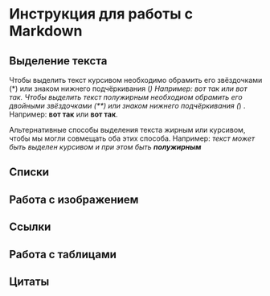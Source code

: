 # Инструкция для работы с Markdown

## Выделение текста
 Чтобы выделить текст курсивом необходимо обрамить его звёздочками (*) или знаком нижнего подчёркивания (_) Например: *вот так* или _вот так_.
 Чтобы выделить текст полужирным необходиом обрамить его двойными звёздочками (**) или знаком нижнего подчёркивания (_) . Например: **вот так** или __вот так__.

 Альтернативные способы выделения текста жирным или курсивом, чтобы мы могли совмещать оба этих способа. 
 Например: _текст может быть выделен курсивом и при этом быть **полужирным**_
## Списки

## Работа с изображением

## Ссылки

## Работа с таблицами

## Цитаты
